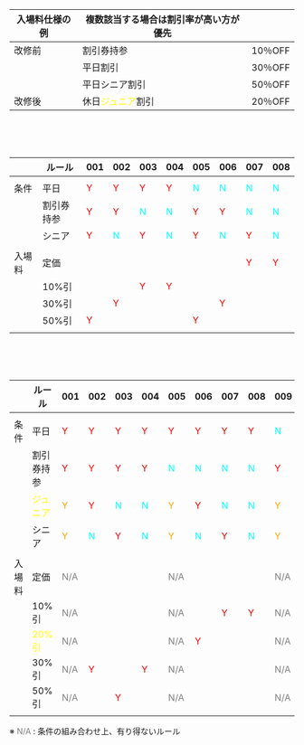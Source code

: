 
| 入場料仕様の例 | 複数該当する場合は割引率が高い方が優先              |         |
| -------------- | --------------------------------------------------- | ------- |
| 改修前         | 割引券持参                                          | 10％OFF |
|                | 平日割引                                            | 30％OFF |
|                | 平日シニア割引                                      | 50％OFF |
| 改修後         | 休日<span style="color:yellow;">ジュニア</span>割引 | 20％OFF |

<br><br><br>

|        | ルール     | 001                               | 002                                | 003                                | 004                                | 005                                | 006                                | 007                                | 008                                |
| ------ | ---------- | --------------------------------- | ---------------------------------- | ---------------------------------- | ---------------------------------- | ---------------------------------- | ---------------------------------- | ---------------------------------- | ---------------------------------- |
|        |            |                                   |                                    |                                    |                                    |                                    |                                    |                                    |                                    |
| 条件   | 平日       | <span style="color:red;">Y</span> | <span style="color:red;">Y</span>  | <span style="color:red;">Y</span>  | <span style="color:red;">Y</span>  | <span style="color:aqua;">N</span> | <span style="color:aqua;">N</span> | <span style="color:aqua;">N</span> | <span style="color:aqua;">N</span> |
|        | 割引券持参 | <span style="color:red;">Y</span> | <span style="color:red;">Y</span>  | <span style="color:aqua;">N</span> | <span style="color:aqua;">N</span> | <span style="color:red;">Y</span>  | <span style="color:red;">Y</span>  | <span style="color:aqua;">N</span> | <span style="color:aqua;">N</span> |
|        | シニア     | <span style="color:red;">Y</span> | <span style="color:aqua;">N</span> | <span style="color:red;">Y</span>  | <span style="color:aqua;">N</span> | <span style="color:red;">Y</span>  | <span style="color:aqua;">N</span> | <span style="color:red;">Y</span>  | <span style="color:aqua;">N</span> |
|        |            |                                   |                                    |                                    |                                    |                                    |                                    |                                    |                                    |
| 入場料 | 定価       |                                   |                                    |                                    |                                    |                                    |                                    | <span style="color:red;">Y</span>  | <span style="color:red;">Y</span>  |
|        | 10%引      |                                   |                                    | <span style="color:red;">Y</span>  | <span style="color:red;">Y</span>  |                                    |                                    |                                    |                                    |
|        | 30%引      |                                   | <span style="color:red;">Y</span>  |                                    |                                    |                                    | <span style="color:red;">Y</span>  |                                    |                                    |
|        | 50%引      | <span style="color:red;">Y</span> |                                    |                                    |                                    | <span style="color:red;">Y</span>  |                                    |                                    |                                    |
|        |            |                                   |                                    |                                    |                                    |                                    |                                    |                                    |                                    |

<br><br><br>

|        | ルール                                      | 001                                  | 002                                | 003                                | 004                                | 005                                  | 006                                | 007                                | 008                                | 009                                  | 010                                | 011                                | 012                                | 013                                  | 014                                | 015                                | 016                                |
| ------ | ------------------------------------------- | ------------------------------------ | ---------------------------------- | ---------------------------------- | ---------------------------------- | ------------------------------------ | ---------------------------------- | ---------------------------------- | ---------------------------------- | ------------------------------------ | ---------------------------------- | ---------------------------------- | ---------------------------------- | ------------------------------------ | ---------------------------------- | ---------------------------------- | ---------------------------------- |
|        |                                             |                                      |                                    |                                    |                                    |                                      |                                    |                                    |                                    |                                      |                                    |                                    |                                    |                                      |                                    |                                    |                                    |
| 条件   | 平日                                        | <span style="color:red;">Y</span>    | <span style="color:red;">Y</span>  | <span style="color:red;">Y</span>  | <span style="color:red;">Y</span>  | <span style="color:red;">Y</span>    | <span style="color:red;">Y</span>  | <span style="color:red;">Y</span>  | <span style="color:red;">Y</span>  | <span style="color:aqua;">N</span>   | <span style="color:aqua;">N</span> | <span style="color:aqua;">N</span> | <span style="color:aqua;">N</span> | <span style="color:aqua;">N</span>   | <span style="color:aqua;">N</span> | <span style="color:aqua;">N</span> | <span style="color:aqua;">N</span> |
|        | 割引券持参                                  | <span style="color:red;">Y</span>    | <span style="color:red;">Y</span>  | <span style="color:red;">Y</span>  | <span style="color:red;">Y</span>  | <span style="color:aqua;">N</span>   | <span style="color:aqua;">N</span> | <span style="color:aqua;">N</span> | <span style="color:aqua;">N</span> | <span style="color:red;">Y</span>    | <span style="color:red;">Y</span>  | <span style="color:red;">Y</span>  | <span style="color:red;">Y</span>  | <span style="color:aqua;">N</span>   | <span style="color:aqua;">N</span> | <span style="color:aqua;">N</span> | <span style="color:aqua;">N</span> |
|        | <span style="color:yellow;">ジュニア</span> | <span style="color:orange;">Y</span> | <span style="color:red;">Y</span>  | <span style="color:aqua;">N</span> | <span style="color:aqua;">N</span> | <span style="color:orange;">Y</span> | <span style="color:red;">Y</span>  | <span style="color:aqua;">N</span> | <span style="color:aqua;">N</span> | <span style="color:orange;">Y</span> | <span style="color:red;">Y</span>  | <span style="color:aqua;">N</span> | <span style="color:aqua;">N</span> | <span style="color:orange;">Y</span> | <span style="color:red;">Y</span>  | <span style="color:aqua;">N</span> | <span style="color:aqua;">N</span> |
|        | シニア                                      | <span style="color:orange;">Y</span> | <span style="color:aqua;">N</span> | <span style="color:red;">Y</span>  | <span style="color:aqua;">N</span> | <span style="color:orange;">Y</span> | <span style="color:aqua;">N</span> | <span style="color:red;">Y</span>  | <span style="color:aqua;">N</span> | <span style="color:orange;">Y</span> | <span style="color:aqua;">N</span> | <span style="color:red;">Y</span>  | <span style="color:aqua;">N</span> | <span style="color:orange;">Y</span> | <span style="color:aqua;">N</span> | <span style="color:red;">Y</span>  | <span style="color:aqua;">N</span> |
|        |                                             |                                      |                                    |                                    |                                    |                                      |                                    |                                    |                                    |                                      |                                    |                                    |                                    |                                      |                                    |                                    |                                    |
| 入場料 | 定価                                        | <span style="color:gray;">N/A</span> |                                    |                                    |                                    | <span style="color:gray;">N/A</span> |                                    |                                    |                                    | <span style="color:gray;">N/A</span> |                                    |                                    |                                    | <span style="color:gray;">N/A</span> |                                    | <span style="color:red;">Y</span>  | <span style="color:red;">Y</span>  |
|        | 10%引                                       | <span style="color:gray;">N/A</span> |                                    |                                    |                                    | <span style="color:gray;">N/A</span> |                                    | <span style="color:red;">Y</span>  | <span style="color:red;">Y</span>  | <span style="color:gray;">N/A</span> |                                    |                                    |                                    | <span style="color:gray;">N/A</span> |                                    |                                    |                                    |
|        | <span style="color:yellow;">20%引</span>    | <span style="color:gray;">N/A</span> |                                    |                                    |                                    | <span style="color:gray;">N/A</span> | <span style="color:red;">Y</span>  |                                    |                                    | <span style="color:gray;">N/A</span> |                                    |                                    |                                    | <span style="color:gray;">N/A</span> | <span style="color:red;">Y</span>  |                                    |                                    |
|        | 30%引                                       | <span style="color:gray;">N/A</span> | <span style="color:red;">Y</span>  |                                    | <span style="color:red;">Y</span>  | <span style="color:gray;">N/A</span> |                                    |                                    |                                    | <span style="color:gray;">N/A</span> | <span style="color:red;">Y</span>  |                                    | <span style="color:red;">Y</span>  | <span style="color:gray;">N/A</span> |                                    |                                    |                                    |
|        | 50%引                                       | <span style="color:gray;">N/A</span> |                                    | <span style="color:red;">Y</span>  |                                    | <span style="color:gray;">N/A</span> |                                    |                                    |                                    | <span style="color:gray;">N/A</span> |                                    | <span style="color:red;">Y</span>  |                                    | <span style="color:gray;">N/A</span> |                                    |                                    |                                    |
|        |                                             |                                      |                                    |                                    |                                    |                                      |                                    |                                    |                                    |                                      |                                    |                                    |                                    |                                      |                                    |                                    |                                    |

※ <span style="color:gray;">N/A</span> : 条件の組み合わせ上、有り得ないルール
